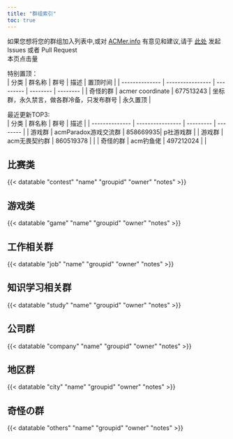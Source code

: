 ```yaml
---
title: "群组索引"
toc: true
---
```


如果您想将您的群组加入列表中,或对 [ACMer.info](https://acmer.info/) 有意见和建议,请于 [此处](https://github.com/acmerindex/acmer-info) 发起 Issues 或者 Pull Request
<br/>
<span>本页点击量<span id="busuanzi_value_page_pv"></span>
<br/>

特别置顶：
<br/>
| 分类           | 群名称           | 群号      | 描述     |  置顶时间     |
| -------------- | ---------------- | --------- | -------- | -------- |
| 奇怪的群 | acmer coordinate | 677513243 | 坐标群，永久禁言，做各群冷备，只发布群号 | 永久置顶 |
<br/>

最近更新TOP3:
<br/>
| 分类           | 群名称           | 群号      | 描述     |
| -------------- | ---------------- | --------- | -------- |
| 游戏群 | acmParadox游戏交流群 | 858669935| p社游戏群 |
| 游戏群 | acm无畏契约群 | 860519378 | |
| 奇怪的群 | acm钓鱼佬        | 497212024         |        |


## 比赛类
{{< datatable "contest" "name" "groupid" "owner" "notes" >}}

## 游戏类
{{< datatable "game" "name" "groupid" "owner" "notes" >}}

## 工作相关群
{{< datatable "job" "name" "groupid" "owner" "notes" >}}

## 知识学习相关群
{{< datatable "study" "name" "groupid" "owner" "notes" >}}

## 公司群
{{< datatable "company" "name" "groupid" "owner" "notes" >}}

## 地区群
{{< datatable "city" "name" "groupid" "owner" "notes" >}}

## 奇怪の群
{{< datatable "others" "name" "groupid" "owner" "notes" >}}
